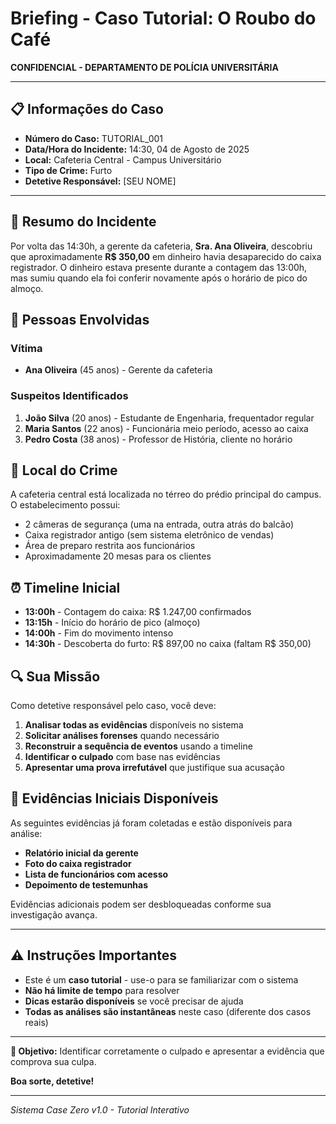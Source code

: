 # Briefing - Caso Tutorial: O Roubo do Café

**CONFIDENCIAL - DEPARTAMENTO DE POLÍCIA UNIVERSITÁRIA**

---

## 📋 Informações do Caso

- **Número do Caso:** TUTORIAL_001
- **Data/Hora do Incidente:** 14:30, 04 de Agosto de 2025
- **Local:** Cafeteria Central - Campus Universitário
- **Tipo de Crime:** Furto
- **Detetive Responsável:** [SEU NOME]

---

## 🎯 Resumo do Incidente

Por volta das 14:30h, a gerente da cafeteria, **Sra. Ana Oliveira**, descobriu que aproximadamente **R$ 350,00** em dinheiro havia desaparecido do caixa registrador. O dinheiro estava presente durante a contagem das 13:00h, mas sumiu quando ela foi conferir novamente após o horário de pico do almoço.

## 👥 Pessoas Envolvidas

### Vítima
- **Ana Oliveira** (45 anos) - Gerente da cafeteria

### Suspeitos Identificados
1. **João Silva** (20 anos) - Estudante de Engenharia, frequentador regular
2. **Maria Santos** (22 anos) - Funcionária meio período, acesso ao caixa  
3. **Pedro Costa** (38 anos) - Professor de História, cliente no horário

## 📍 Local do Crime

A cafeteria central está localizada no térreo do prédio principal do campus. O estabelecimento possui:
- 2 câmeras de segurança (uma na entrada, outra atrás do balcão)
- Caixa registrador antigo (sem sistema eletrônico de vendas)
- Área de preparo restrita aos funcionários
- Aproximadamente 20 mesas para os clientes

## ⏰ Timeline Inicial

- **13:00h** - Contagem do caixa: R$ 1.247,00 confirmados
- **13:15h** - Início do horário de pico (almoço)
- **14:00h** - Fim do movimento intenso
- **14:30h** - Descoberta do furto: R$ 897,00 no caixa (faltam R$ 350,00)

## 🔍 Sua Missão

Como detetive responsável pelo caso, você deve:

1. **Analisar todas as evidências** disponíveis no sistema
2. **Solicitar análises forenses** quando necessário
3. **Reconstruir a sequência de eventos** usando a timeline
4. **Identificar o culpado** com base nas evidências
5. **Apresentar uma prova irrefutável** que justifique sua acusação

## 📁 Evidências Iniciais Disponíveis

As seguintes evidências já foram coletadas e estão disponíveis para análise:

- **Relatório inicial da gerente**
- **Foto do caixa registrador**
- **Lista de funcionários com acesso**
- **Depoimento de testemunhas**

Evidências adicionais podem ser desbloqueadas conforme sua investigação avança.

---

## ⚠️ Instruções Importantes

- Este é um **caso tutorial** - use-o para se familiarizar com o sistema
- **Não há limite de tempo** para resolver
- **Dicas estarão disponíveis** se você precisar de ajuda
- **Todas as análises são instantâneas** neste caso (diferente dos casos reais)

---

**🎯 Objetivo:** Identificar corretamente o culpado e apresentar a evidência que comprova sua culpa.

**Boa sorte, detetive!**

---

*Sistema Case Zero v1.0 - Tutorial Interativo*
